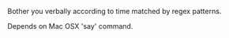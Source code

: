 Bother you verbally according to time matched by regex patterns.

Depends on Mac OSX 'say' command.
